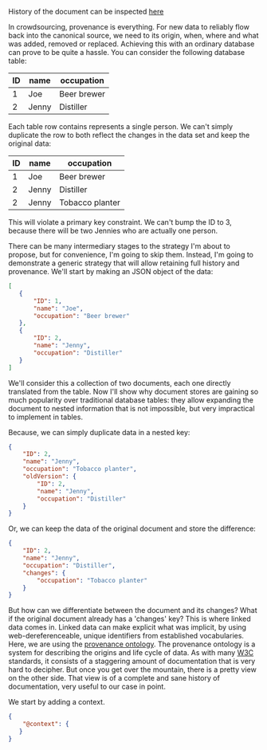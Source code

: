 History of the document can be inspected [here](https://github.com/reinvantveer/reinvantveer.github.io/commits/master/_posts/2016-05-24-a-generic-crowdsourcing-API.md)

In crowdsourcing, provenance is everything. For new data to reliably flow back into the canonical source, we need to its origin, when, where and what was added, removed or replaced. Achieving this with an ordinary database can prove to be quite a hassle. You can consider the following database table:

| ID | name | occupation |
| --- | --- | --- |
| 1 | Joe | Beer brewer |
| 2 | Jenny | Distiller |

Each table row contains represents a single person. We can't simply duplicate the row to both reflect the changes in the data set and keep the original data:

| ID | name | occupation |
| --- | --- | --- |
| 1 | Joe | Beer brewer |
| 2 | Jenny | Distiller |
| 2 | Jenny | Tobacco planter |

This will violate a primary key constraint. We can't bump the ID to 3, because there will be two Jennies who are actually one person. 

There can be many intermediary stages to the strategy I'm about to propose, but for convenience, I'm going to skip them. Instead, I'm going to demonstrate a generic strategy that will allow retaining full history and provenance. We'll start by making an JSON object of the data:
 
 ```json
[
    { 
        "ID": 1,
        "name": "Joe",
        "occupation": "Beer brewer"
    },
    {
        "ID": 2,
        "name": "Jenny",
        "occupation": "Distiller"
    }
]
```

We'll consider this a collection of two documents, each one directly translated from the table. Now I'll show why document stores are gaining so much popularity over traditional database tables: they allow expanding the document to nested information that is not impossible, but very impractical to implement in tables.

Because, we can simply duplicate data in a nested key:

```json 
{
    "ID": 2,
    "name": "Jenny",
    "occupation": "Tobacco planter",
    "oldVersion": {
        "ID": 2,
        "name": "Jenny",
        "occupation": "Distiller"
    }
}
```

Or, we can keep the data of the original document and store the difference:
```json 
{
    "ID": 2,
    "name": "Jenny",
    "occupation": "Distiller",
    "changes": {
        "occupation": "Tobacco planter"
    }
}
```

But how can we differentiate between the document and its changes? What if the original document already has a 'changes' key? This is where linked data comes in. Linked data can make explicit what was implicit, by using web-dereferenceable, unique identifiers from established vocabularies. Here, we are using the [provenance ontology](https://www.w3.org/TR/prov-o/). The provenance ontology is a system for describing the origins and life cycle of data. As with many [W3C](https://www.w3.org) standards, it consists of a staggering amount of documentation that is very hard to decipher. But once you get over the mountain, there is a pretty view on the other side. That view is of a complete and sane history of documentation, very useful to our case in point.

We start by adding a context.
```json
{
    "@context": {
   }
}
```